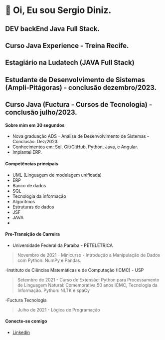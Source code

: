 # 👋 Oi, Eu sou Sergio Diniz.

## DEV backEnd Java Full Stack.

## Curso Java Experience - Treina Recife.
## Estagiário na Ludatech (JAVA Full Stack)
## Estudante de Desenvolvimento de Sistemas (Ampli-Pitágoras) - conclusão dezembro/2023.
## Curso Java (Fuctura - Cursos de Tecnologia) - conclusão julho/2023.

#### Sobre mim em 30 segundos
- Nova graduação ADS - Análise de Desenvolvimento de Sistemas - Conclusão: Dez/2023.
- Conhecimentos em: Sql, Git/GitHub, Python, Java, e Angular.
- Implantei ERP.

#### Competências principais

- UML (Linguagem de modelagem unificada)
- ERP
- Banco de dados
- SQL
- Tecnologia da informação
- Algoritmos
- Estruturas de dados
- JSF
- JAVA
- 

#### Pre-Transição de Carreira
- Universidade Federal da Paraíba - PETELETRICA
> Novembro de 2021 - Minicurso - Introdução a Manipulação de Dados com Python: NumPy e Pandas.


-Instituto de Ciências Matemáticas e de Computação (ICMC) - USP
>Setembro de 2021 - Curso de Extensão: Python para Processamento de Linguagem Natural: Comemorativa 50 anos ICMC, Tecnologia da Informação.
>Python: NLTK e spaCy

-Fuctura Tecnologia 
>Julho de 2021 - Lógica de Programação 

#### Conecte-se comigo

- [Linkedin](https://www.linkedin.com/in/sergiodiniz424139195/)
<!---
rootsdm/rootsdm is a ✨ special ✨ repository because its `README.md` (this file) appears on your GitHub profile.
You can click the Preview link to take a look at your changes.
--->
